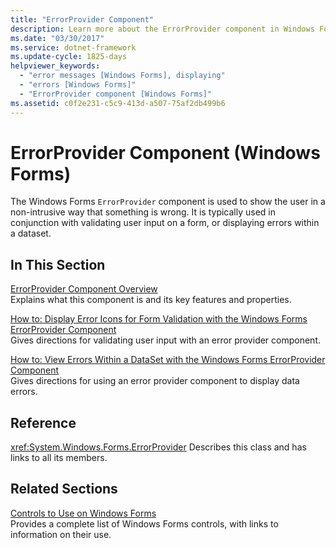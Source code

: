 ```yaml
---
title: "ErrorProvider Component"
description: Learn more about the ErrorProvider component in Windows Forms, which is used to show the user in a non-intrusive way that something is wrong.
ms.date: "03/30/2017"
ms.service: dotnet-framework
ms.update-cycle: 1825-days
helpviewer_keywords:
  - "error messages [Windows Forms], displaying"
  - "errors [Windows Forms]"
  - "ErrorProvider component [Windows Forms]"
ms.assetid: c0f2e231-c5c9-413d-a507-75af2db499b6
---
```

# ErrorProvider Component (Windows Forms)

The Windows Forms `ErrorProvider` component is used to show the user in a non-intrusive way that something is wrong. It is typically used in conjunction with validating user input on a form, or displaying errors within a dataset.

## In This Section

[ErrorProvider Component Overview](errorprovider-component-overview-windows-forms.md)\
Explains what this component is and its key features and properties.

[How to: Display Error Icons for Form Validation with the Windows Forms ErrorProvider Component](display-error-icons-for-form-validation-with-wf-errorprovider.md)\
Gives directions for validating user input with an error provider component.

[How to: View Errors Within a DataSet with the Windows Forms ErrorProvider Component](view-errors-within-a-dataset-with-wf-errorprovider-component.md)\
Gives directions for using an error provider component to display data errors.

## Reference

<xref:System.Windows.Forms.ErrorProvider>
Describes this class and has links to all its members.

## Related Sections

[Controls to Use on Windows Forms](controls-to-use-on-windows-forms.md)\
Provides a complete list of Windows Forms controls, with links to information on their use.
